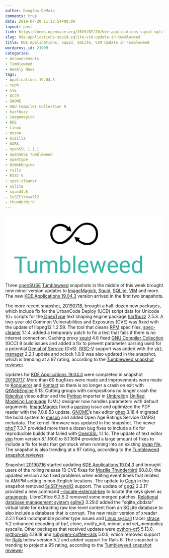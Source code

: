 ```yaml
---
author: Douglas DeMaio
comments: true
date: 2019-07-20 11:13:54+00:00
layout: post
link: https://news.opensuse.org/2019/07/20/kde-applications-squid-sqlite-vim-update-in-tumbleweed/
slug: kde-applications-squid-sqlite-vim-update-in-tumbleweed
title: KDE Applications, Squid, SQLite, VIM Update in Tumbleweed
wordpress_id: 21909
categories:
- Announcements
- Tumbleweed
- Weekly News
tags:
- Applications 19.04.3
- ceph
- CVE
- GCC9
- GNOME
- GNU Compiler Collection 9
- harfbuzz
- imagemagick
- KDE
- Linux
- meson
- mozilla
- OARS
- openSSL 1.1.1
- openSUSE Tumbleweed
- opentype
- QtWebEngine
- rails
- RISC-V
- spec-cleaner
- sqlite
- squid4.8
- SuSEFirewall2
- thunderbird
---
```


![](/wp-content/uploads/2016/05/Tumbleweed-black-green.png)Three [openSUSE](https://www.opensuse.org/) [Tumbleweed](https://en.opensuse.org/Portal:Tumbleweed) snapshots in the middle of this week brought new minor version updates to [ImageMagick](https://www.imagemagick.org/), [Squid](http://www.squid-cache.org/), [SQLite](https://www.sqlite.org/), [VIM](https://www.vim.org/) and more. The new [KDE Applications 19.04.3](https://kde.org/announcements/announce-applications-19.04.3.php) version arrived in the first two snapshots.

The more recent snapshot, [20190718](https://lists.opensuse.org/opensuse-factory/2019-07/msg00298.html), brought a half-dozen new packages, which include fix for the UrbanCode Deploy (UCD) script data for Unicode 10+ scripts for the[ OpenType](http://www.microsoft.com/typography/otspec/) text shaping engine package [harfbuzz](http://harfbuzz.org/) 2.5.3. A two-year old Common Vulnerabilities and Exposures (CVE) was fixed with the update of libpng12 1.2.59. The tool that cleans [RPM](https://en.wikipedia.org/wiki/RPM_Package_Manager) spec files, [spec-cleaner](https://github.com/openSUSE/spec-cleaner) 1.1.4, added a temporary patch to fix a test that fails if there is no internet connection. Caching proxy [squid](http://www.squid-cache.org/) 4.8 fixed [GNU Compiler Collection](http://gcc.gnu.org/) (GCC) 9 build issues and added a fix to prevent parameter parsing used for a potential [Denial of Service](https://en.wikipedia.org/wiki/Denial-of-service_attack) (DoS). [RISC-V](https://en.wikipedia.org/wiki/RISC-V) support was added with the [virt-manager](https://virt-manager.org/) 2.2.1 update and xclock 1.0.9 was also updated in the snapshot, which is trending at a 97 rating, according to the [Tumbleweed snapshot reviewer](http://review.tumbleweed.boombatower.com/).

Updates for [KDE Applications 19.04.3](https://kde.org/announcements/announce-applications-19.04.3.php) were completed in snapshot [20190717](https://lists.opensuse.org/opensuse-factory/2019-07/msg00269.html). More than 60 bugfixes were made and improvements were made to [Konqueror](https://kde.org/applications/internet/org.kde.konqueror) and [Kontact](https://kontact.kde.org/) so there is no longer a crash on exit with [QtWebEngine](https://wiki.qt.io/QtWebEngine) 5.13. Cutting groups with compositions no longer crash the [Kdenlive](https://kdenlive.org/en/) video editor and the [Python](https://www.python.org/) importer in [Umbrello](https://umbrello.kde.org/)’s [Unified Modeling Language](https://en.wikipedia.org/wiki/Unified_Modeling_Language) (UML) designer now handles parameters with default arguments. [ImageMagick](https://www.imagemagick.org/) fixed a [parsing](https://en.wikipedia.org/wiki/Parsing) issue and optimized the PDF reader with the 7.0.8.53 update. [GNOME](https://www.gnome.org/)’s hex editor [ghex](https://wiki.gnome.org/Apps/Ghex) 3.18.4 migrated the build system to [meson](https://mesonbuild.com/) and added Open Age Ratings Service (OARS) metadata. The kernel-firmware was updated in the snapshot. The newer [php7](https://www.w3schools.com/php7/) 7.3.7 provided more than a dozen bug fixes to include a fix for reproducible builds that failed with [OpenSSL](https://www.openssl.org/) 1.1.1c. The update of text editor [vim](https://www.vim.org/) from version 8.1.1600 to 8.1.1694 provided a large amount of fixes to include a fix for tests that get stuck when running into an existing [swap file.](https://www.computerhope.com/jargon/s/swapfile.htm) The snapshot is also trending at a 97 rating, according to the [Tumbleweed snapshot reviewer](http://review.tumbleweed.boombatower.com/).

Snapshot [20190716](https://lists.opensuse.org/opensuse-factory/2019-07/msg00266.html) started updating [KDE Applications 19.04.3](https://kde.org/announcements/announce-applications-19.04.3.php) and brought users of the rolling release 10 CVE fixes for [Mozilla Thunderbird](https://www.thunderbird.net/) 60.8.0; the updated version also fixed problems when editing event times that related to AM/PM setting in non-English locations. The update to [Ceph](https://ceph.com/) in the snapshot removed [SuSEfirewall2](https://en.opensuse.org/SuSEfirewall2) support. The update of [gpg2](https://www.gnupg.org/) 2.2.17 provided a new command [--locate-external-key](https://www.gnupg.org/documentation/manuals/gnupg/Operational-GPG-Commands.html) to locate the keys given as [arguments](https://en.wikipedia.org/wiki/Parameter_(computer_programming)). LibreOffice 6.2.5.2 removed some merged patches. [Relational database management system](https://en.wikipedia.org/wiki/Relational_database_management_system) [sqlite3](https://www.sqlite.org/) 3.29.0 added the "sqlite_dbdata" virtual table for extracting raw low-level content from an SQLite database to also include a database that is corrupt. The new major version of xreader 2.2.1 fixed incompatible pointer type issues and [Linux](https://www.linux.org/)[ syscall](https://en.wikipedia.org/wiki/System_call) tracer [strace](https://strace.io/) 5.2 enhanced decoding of bpf, clone, inotify_init, mbind, and set_mempolicy syscalls. Other packages that received updates were [python-qt5](https://build-system.fman.io/pyqt5-tutorial) 5.13.0, [python-sip](https://pypi.org/project/SIP/) 4.19.18 and [rubygem-coffee-rails](https://rubygems.org/gems/coffee-rails/versions/4.1.1) 5.0.0, which removed support for [Rails](https://rubyonrails.org/) below version 5.2 and added support for Rails 6. The snapshot is trending to project a 95 rating, according to the [Tumbleweed snapshot reviewer](http://review.tumbleweed.boombatower.com/)
